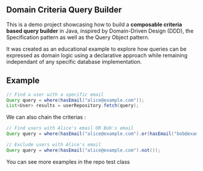 ## Domain Criteria Query Builder

This is a demo project showcasing how to build a **composable criteria based query builder** in Java, inspired by Domain-Driven Design (DDD), the Specification pattern as well as the Query Object pattern.

It was created as an educational example to explore how queries can be expressed as domain logic using a declarative approach while remaining independant of any specific database implementation.

## Example

```java
// Find a user with a specific email
Query query = where(hasEmail("alice@example.com"));
List<User> results = userRepository.fetch(query);
```

We can also chain the criterias :

```java
// Find users with Alice's email OR Bob's email
Query query = where(hasEmail("alice@example.com").or(hasEmail("bob@example.com")));

// Exclude users with Alice's email
Query query = where(hasEmail("alice@example.com").not());
```

You can see more examples in the repo test class
